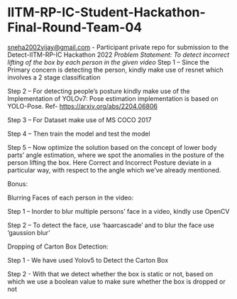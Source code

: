 # IITM-RP-IC-Student-Hackathon-Final-Round-Team-04
sneha2002vijay@gmail.com - Participant private repo for submission to the Detect-IITM-RP-IC Hackathon 2022
*Problem Statement: To detect incorrect lifting of the box by each person in the given video*
Step 1 – Since the Primary concern is detecting the person, kindly make use of resnet which involves a 2 stage classification


Step 2 –  For detecting people’s posture kindly make use of the Implementation of YOLOv7: Pose estimation implementation is based on YOLO-Pose.
          Ref- https://arxiv.org/abs/2204.06806
          
          
Step 3 – For Dataset make use of MS COCO 2017

Step 4 – Then train the model and test the model


Step 5 – Now optimize the solution based on the concept of lower body parts’ angle estimation, where we spot the anomalies in the posture of the person lifting the box.          Here Correct and Incorrect Posture deviate in a particular way, with respect to the angle which we’ve already mentioned.

Bonus:

Blurring Faces of each person in the video: 

Step 1 – Inorder to blur multiple persons’ face in a video, kindly use OpenCV

Step 2 – To detect the face, use ‘haarcascade’ and to blur the face use ‘gaussion blur’

Dropping of Carton Box Detection:

Step 1 - We have used Yolov5 to Detect the Carton Box

Step 2 - With that we detect whether the box is static or not, based on which we use a boolean value to make sure whether the box is dropped or not


